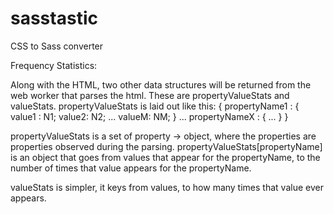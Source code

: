sasstastic
==========

CSS to Sass converter

Frequency Statistics:

Along with the HTML, two other data structures will be returned from the web worker that parses the html. These are propertyValueStats and valueStats. propertyValueStats is laid out like this:
{
  propertyName1 : {
    value1 : N1;
    value2: N2;
    ...
    valueM: NM;
  }
  ...
  propertyNameX : {
    ...
  }
}

propertyValueStats is a set of property -> object, where the properties are properties observed during the parsing. propertyValueStats[propertyName] is an object that goes from values that appear for the propertyName, to the number of times that value appears for the propertyName.

valueStats is simpler, it keys from values, to how many times that value ever appears.